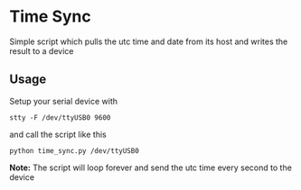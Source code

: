 # Time Sync
Simple script which pulls the utc time and date from its host and writes the result to a device

## Usage
Setup your serial device with

```stty -F /dev/ttyUSB0 9600```

and call the script like this

```python time_sync.py /dev/ttyUSB0```

__Note:__ The script will loop forever and send the utc time every second to the device

